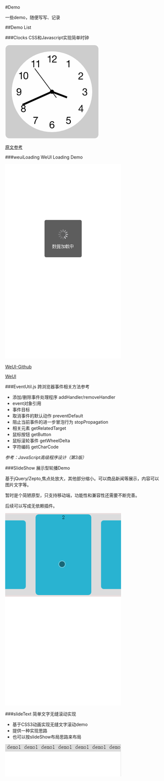 #Demo

一些demo，随便写写、记录

##Demo List

###Clocks
CSS和Javascript实现简单时钟

![clocks](./img/clocks.gif)

[原文参考](https://cssanimation.rocks/clocks/)

###weuiLoading
WeUI Loading Demo

![loading](./img/weuiLoading.gif)

[WeUI-Github](https://github.com/weui/weui)

[WeUI](http://weui.github.io/weui/)

###EventUtil.js
跨浏览器事件相关方法参考

* 添加/删除事件处理程序 addHandler/removeHandler
* event对象引用
* 事件目标
* 取消事件的默认动作 preventDefault
* 阻止当前事件的进一步冒泡行为 stopPropagation
* 相关元素 getRelatedTarget
* 鼠标按钮 getButton
* 鼠标滚轮事件 getWheelDelta
* 字符编码 getCharCode

*参考：JavaScript高级程序设计（第3版）*

###SlideShow
展示型轮播Demo

基于jQuery/Zepto,焦点处放大，其他部分缩小。可以商品新闻等展示，内容可以图片文字等。

暂时是个简陋原型，只支持移动端，功能性和兼容性还需要不断完善。

后续可以写成无依赖插件。

![SlideShow](./img/slideShow.gif)

###slideText
简单文字无缝滚动实现

* 基于CSS3动画实现无缝文字滚动demo
* 提供一种实现思路
* 也可以按slideShow布局思路来布局

![slideText](./img/slideText.gif)
